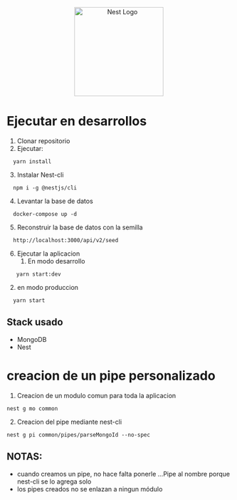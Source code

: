 <p align="center">
  <a href="http://nestjs.com/" target="blank"><img src="https://nestjs.com/img/logo-small.svg" width="200" alt="Nest Logo" /></a>
</p>

# Ejecutar en desarrollos

1. Clonar repositorio
2. Ejecutar:
  ```
    yarn install
  ```

3. Instalar Nest-cli
  ```
    npm i -g @nestjs/cli
  ```

4. Levantar la base de datos
  ```
    docker-compose up -d
  ```

5. Reconstruir la base de datos con la semilla
  ```
    http://localhost:3000/api/v2/seed
  ```

6. Ejecutar la aplicacion
   1. En modo desarrollo
 ```
    yarn start:dev
  ```
   2. en modo produccion
  ```
    yarn start
  ```

## Stack usado
* MongoDB
* Nest

# creacion de un pipe personalizado
1. Creacion de un modulo comun para toda la aplicacion

```
nest g mo common
```
2. Creacion del pipe mediante nest-cli
```
nest g pi common/pipes/parseMongoId --no-spec
```
## NOTAS:
- cuando creamos un pipe, no hace falta ponerle ...Pipe al nombre porque nest-cli se lo agrega solo
- los pipes creados no se enlazan a ningun módulo

